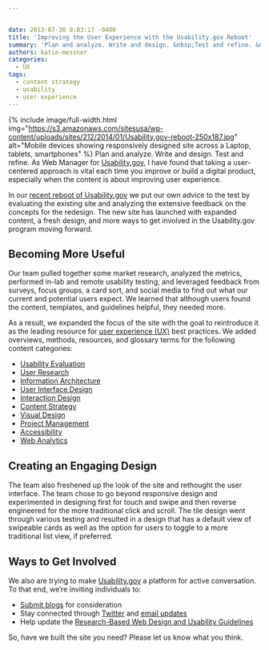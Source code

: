 ```yaml
---


date: 2013-07-30 9:03:17 -0400
title: 'Improving the User Experience with the Usability.gov Reboot'
summary: 'Plan and analyze. Write and design. &nbsp;Test and refine. &nbsp;As Web Manager for Usability.gov, I have found that taking a user-centered approach is vital each time you improve or build a digital product, especially when the content is about improving user experience.'
authors: katie-messner
categories:
  - UX
tags:
  - content strategy
  - usability
  - user experience
---
```


{% include image/full-width.html img="https://s3.amazonaws.com/sitesusa/wp-content/uploads/sites/212/2014/01/Usability.gov-reboot-250x187.jpg" alt="Mobile devices showing responsively designed site across a Laptop, tablets, smartphones" %}
Plan and analyze. Write and design.  Test and refine.  As Web Manager for <a href="http://www.usability.gov/" target="_blank">Usability.gov</a>, I have found that taking a user-centered approach is vital each time you improve or build a digital product, especially when the content is about improving user experience.

<p dir="ltr">
  In our <a href="http://www.usability.gov/get-involved/blog/2013/07/welcome-to-relaunched-site.html">recent reboot of Usability.gov</a> we put our own advice to the test by evaluating the existing site and analyzing the extensive feedback on the concepts for the redesign.  The new site has launched with expanded content, a fresh design, and more ways to get involved in the Usability.gov program moving forward.
</p>

## **Becoming More Useful**

<p dir="ltr">
  Our team pulled together some market research, analyzed the metrics, performed in-lab and remote usability testing, and leveraged feedback from surveys, focus groups, a card sort, and social media to find out what our current and potential users expect.  We learned that although users found the content, templates, and guidelines helpful, they needed more.
</p>

<p dir="ltr">
  As a result, we expanded the focus of the site with the goal to reintroduce it as the leading resource for <a href="http://www.usability.gov/what-and-why/user-experience.html">user experience (UX)</a> best practices.  We added overviews, methods, resources, and glossary terms for the following content categories:
</p>

  * [Usability Evaluation](http://www.usability.gov/what-and-why/usability-evaluation.html)
  * [User Research](http://www.usability.gov/what-and-why/user-research.html)
  * [Information Architecture](http://www.usability.gov/what-and-why/information-architecture.html)
  * [User Interface Design](http://www.usability.gov/what-and-why/user-interface-design.html)
  * [Interaction Design](http://www.usability.gov/what-and-why/interaction-design.html)
  * [Content Strategy](http://www.usability.gov/what-and-why/content-strategy.html)
  * [Visual Design](http://www.usability.gov/what-and-why/visual-design.html)
  * [Project Management](http://www.usability.gov/what-and-why/project-management.html)
  * [Accessibility](http://www.usability.gov/what-and-why/accessibility.html)
  * [Web Analytics](http://www.usability.gov/what-and-why/web-analytics.html)

<h2 dir="ltr">
  Creating an Engaging Design
</h2>

<p dir="ltr">
  The team also freshened up the look of the site and rethought the user interface.  The team chose to go beyond responsive design and experimented in designing first for touch and swipe and then reverse engineered for the more traditional click and scroll.  The tile design went through various testing and resulted in a design that has a default view of swipeable cards as well as the option for users to toggle to a more traditional list view, if preferred.
</p>

<h2 dir="ltr">
  Ways to Get Involved
</h2>

<p dir="ltr">
  We also are trying to make <a href="http://www.usability.gov/" target="_blank">Usability.gov</a> a platform for active conversation.  To that end, we’re inviting individuals to:
</p>

  * [Submit blogs](http://www.usability.gov/get-involved/blog-submission.html) for consideration
  * Stay connected through [Twitter](http://twitter.com/usabilitygov) and [email updates](https://public.govdelivery.com/accounts/USHHS/subscriber/topics?qsp=USHHS_2)
  * Help update the [Research-Based Web Design and Usability Guidelines](http://guidelines.usability.gov/)

<p dir="ltr">
  So, have we built the site you need?  Please let us know what you think.
</p>